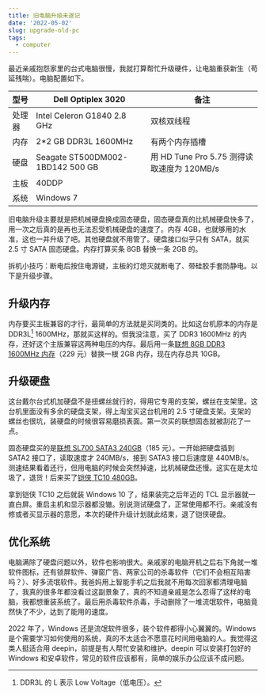 ```yaml
---
title: 旧电脑升级未遂记
date: '2022-05-02'
slug: upgrade-old-pc
tags:
  - computer
---
```


最近亲戚抱怨家里的台式电脑很慢，我就打算帮忙升级硬件，让电脑重获新生（苟延残喘）。电脑配置如下。

| 型号   | Dell Optiplex 3020               | 备注                                       |
|--------|----------------------------------|--------------------------------------------|
| 处理器 | Intel Celeron G1840  2.8 GHz     | 双核双线程                                 |
| 内存   | 2*2 GB DDR3L 1600MHz             | 有两个内存插槽                             |
| 硬盘   | Seagate ST500DM002-1BD142 500 GB | 用 HD Tune Pro 5.75 测得读取速度为 120MB/s |
| 主板   | 40DDP                            |                                            |
| 系统   | Windows 7                        |                                            |

旧电脑升级主要就是把机械硬盘换成固态硬盘，固态硬盘真的比机械硬盘快多了，用一次之后真的是再也无法忍受机械硬盘的速度了。内存 4GB，也就够用的水准，这也一并升级了吧。其他硬盘就不用管了。硬盘接口似乎只有 SATA，就买 2.5 寸 SATA 固态硬盘。内存打算买条 8GB 替换一条 2GB 的。

拆机小技巧：断电后按住电源键，主板的灯熄灭就断电了、带硅胶手套防静电。以下是升级步骤。

## 升级内存

内存要买主板兼容的才行，最简单的方法就是买同类的。比如这台机原本的内存是 DDR3L[^ddr3l] 1600MHz，那就买这样的。但我没注意，买了 DDR3 1600MHz 的内存，还好这个主版兼容这两种电压的内存。最后用一条[联想 8GB DDR3 1600MHz 内存](https://item.jd.com/100004898715.html)（229 元）替换一根 2GB 内存，现在内存总共 10GB。

[^ddr3l]: DDR3L 的 L 表示 Low Voltage（低电压）。

<!-- web archive
https://web.archive.org/web/20220711142336/https://item.jd.com/100004898715.html
-->

## 升级硬盘

这台戴尔台式机加硬盘不是扭螺丝就行的，得用它专用的支架，螺丝在支架里。这台机里面没有多余的硬盘支架，得上淘宝买这台机用的 2.5 寸硬盘支架。支架的螺丝也很坑，装硬盘的时候很容易磨损表面。第一次买的联想固态就被刮花了一点。

固态硬盘买的是[联想 SL700 SATA3 240GB](https://item.jd.com/5115332.html)（185 元）。一开始把硬盘插到 SATA2 接口了，读取速度才 240MB/s，接到 SATA3 接口后速度是 440MB/s。测速结果看着还行，但用电脑的时候会突然掉速，比机械硬盘还慢。这实在是太垃圾了，退货！后来买了[铠侠 TC10 480GB](https://item.jd.com/100007080969.html)。

<!--web archive
https://web.archive.org/web/20220711142935/https://item.jd.com/5115332.html
-->

<!--web archive
https://web.archive.org/web/20220712122320/https://item.jd.com/100007080969.html
-->

拿到铠侠 TC10 之后就装 Windows 10 了，结果装完之后年迈的 TCL 显示器就一直白屏。重启主机和显示器都没辙。别说测试硬盘了，正常使用都不行。亲戚没有修或者买显示器的意愿，本次的硬件升级计划就此结束，退了铠侠硬盘。

## 优化系统

电脑满除了硬盘问题以外，软件也影响很大。亲戚家的电脑开机之后右下角就一堆软件图标，还有锁屏软件、弹窗广告、两家公司的杀毒软件（它们不会相互陷害吗？）、好多流氓软件。我爸妈用上智能手机之后我就不用每次回家都清理电脑了，我真的很多年都没看过这副景象了，真的不知道亲戚是怎么忍得了这样的电脑，我都想重装系统了。最后用杀毒软件杀毒，手动删除了一堆流氓软件，电脑竟然快了不少，达到了能用的速度。

2022 年了，Windows 还是流氓软件很多，装个软件都得小心翼翼的。Windows 是个需要学习如何使用的系统，真的不太适合不愿意花时间用电脑的人。我觉得这类人挺适合用 deepin，前提是有人帮忙安装和维护。deepin 可以安装打包好的 Windows 和安卓软件，常见的软件应该都有，简单的娱乐办公应该不成问题。
